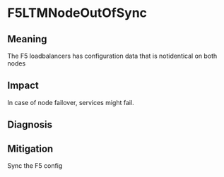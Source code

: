 # F5LTMNodeOutOfSync

## Meaning
The F5 loadbalancers has configuration data that is notidentical on both nodes

## Impact
In case of node failover, services might fail.

## Diagnosis

## Mitigation
Sync the F5 config 

